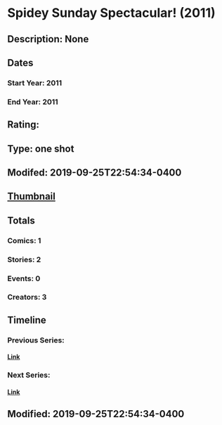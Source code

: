 # Spidey Sunday Spectacular! (2011)
## Description: None
## Dates
### Start Year: 2011
### End Year: 2011
## Rating: 
## Type: one shot
## Modifed: 2019-09-25T22:54:34-0400
## [Thumbnail](http://i.annihil.us/u/prod/marvel/i/mg/b/40/image_not_available.jpg)
## Totals
### Comics: 1
### Stories: 2
### Events: 0
### Creators: 3
## Timeline
### Previous Series: 
#### [Link]()
### Next Series: 
#### [Link]()
## Modified: 2019-09-25T22:54:34-0400